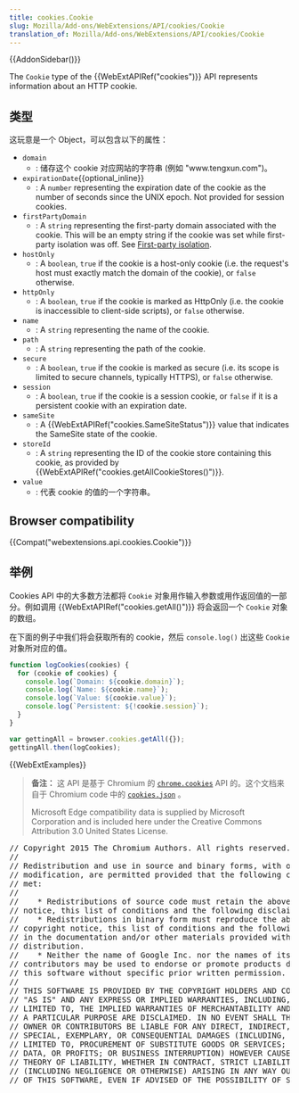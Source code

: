 ```yaml
---
title: cookies.Cookie
slug: Mozilla/Add-ons/WebExtensions/API/cookies/Cookie
translation_of: Mozilla/Add-ons/WebExtensions/API/cookies/Cookie
---
```

{{AddonSidebar()}}

The `Cookie` type of the {{WebExtAPIRef("cookies")}} API represents information about an HTTP cookie.

## 类型

这玩意是一个 Object，可以包含以下的属性：

- `domain`
  - : 储存这个 cookie 对应网站的字符串 (例如 "www\.tengxun.com")。
- `expirationDate`{{optional_inline}}
  - : A `number` representing the expiration date of the cookie as the number of seconds since the UNIX epoch. Not provided for session cookies.
- `firstPartyDomain`
  - : A `string` representing the first-party domain associated with the cookie. This will be an empty string if the cookie was set while first-party isolation was off. See [First-party isolation](/en-US/Add-ons/WebExtensions/API/cookies#First-party_isolation).
- `hostOnly`
  - : A `boolean`, `true` if the cookie is a host-only cookie (i.e. the request's host must exactly match the domain of the cookie), or `false` otherwise.
- `httpOnly`
  - : A `boolean`, `true` if the cookie is marked as HttpOnly (i.e. the cookie is inaccessible to client-side scripts), or `false` otherwise.
- `name`
  - : A `string` representing the name of the cookie.
- `path`
  - : A `string` representing the path of the cookie.
- `secure`
  - : A `boolean`, `true` if the cookie is marked as secure (i.e. its scope is limited to secure channels, typically HTTPS), or `false` otherwise.
- `session`
  - : A `boolean`, `true` if the cookie is a session cookie, or `false` if it is a persistent cookie with an expiration date.
- `sameSite`
  - : A {{WebExtAPIRef("cookies.SameSiteStatus")}} value that indicates the SameSite state of the cookie.
- `storeId`
  - : A `string` representing the ID of the cookie store containing this cookie, as provided by {{WebExtAPIRef("cookies.getAllCookieStores()")}}.
- `value`
  - : 代表 cookie 的值的一个字符串。

## Browser compatibility

{{Compat("webextensions.api.cookies.Cookie")}}

## 举例

Cookies API 中的大多数方法都将 `Cookie` 对象用作输入参数或用作返回值的一部分。例如调用 {{WebExtAPIRef("cookies.getAll()")}} 将会返回一个 `Cookie` 对象的数组。

在下面的例子中我们将会获取所有的 cookie，然后 `console.log()` 出这些 `Cookie` 对象所对应的值。

```js
function logCookies(cookies) {
  for (cookie of cookies) {
    console.log(`Domain: ${cookie.domain}`);
    console.log(`Name: ${cookie.name}`);
    console.log(`Value: ${cookie.value}`);
    console.log(`Persistent: ${!cookie.session}`);
  }
}

var gettingAll = browser.cookies.getAll({});
gettingAll.then(logCookies);
```

{{WebExtExamples}}

> **备注：** 这 API 是基于 Chromium 的 [`chrome.cookies`](https://developer.chrome.com/extensions/cookies#type-Cookie) API 的。这个文档来自于 Chromium code 中的 [`cookies.json`](https://chromium.googlesource.com/chromium/src/+/master/chrome/common/extensions/api/cookies.json) 。
>
> Microsoft Edge compatibility data is supplied by Microsoft Corporation and is included here under the Creative Commons Attribution 3.0 United States License.

<div class="hidden"><pre class="notranslate">// Copyright 2015 The Chromium Authors. All rights reserved.
//
// Redistribution and use in source and binary forms, with or without
// modification, are permitted provided that the following conditions are
// met:
//
//    * Redistributions of source code must retain the above copyright
// notice, this list of conditions and the following disclaimer.
//    * Redistributions in binary form must reproduce the above
// copyright notice, this list of conditions and the following disclaimer
// in the documentation and/or other materials provided with the
// distribution.
//    * Neither the name of Google Inc. nor the names of its
// contributors may be used to endorse or promote products derived from
// this software without specific prior written permission.
//
// THIS SOFTWARE IS PROVIDED BY THE COPYRIGHT HOLDERS AND CONTRIBUTORS
// "AS IS" AND ANY EXPRESS OR IMPLIED WARRANTIES, INCLUDING, BUT NOT
// LIMITED TO, THE IMPLIED WARRANTIES OF MERCHANTABILITY AND FITNESS FOR
// A PARTICULAR PURPOSE ARE DISCLAIMED. IN NO EVENT SHALL THE COPYRIGHT
// OWNER OR CONTRIBUTORS BE LIABLE FOR ANY DIRECT, INDIRECT, INCIDENTAL,
// SPECIAL, EXEMPLARY, OR CONSEQUENTIAL DAMAGES (INCLUDING, BUT NOT
// LIMITED TO, PROCUREMENT OF SUBSTITUTE GOODS OR SERVICES; LOSS OF USE,
// DATA, OR PROFITS; OR BUSINESS INTERRUPTION) HOWEVER CAUSED AND ON ANY
// THEORY OF LIABILITY, WHETHER IN CONTRACT, STRICT LIABILITY, OR TORT
// (INCLUDING NEGLIGENCE OR OTHERWISE) ARISING IN ANY WAY OUT OF THE USE
// OF THIS SOFTWARE, EVEN IF ADVISED OF THE POSSIBILITY OF SUCH DAMAGE.
</pre></div>
